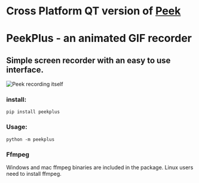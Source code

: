 Cross Platform QT version of [Peek](https://github.com/phw/peek/network/members)
================================================================================

# PeekPlus - an animated GIF recorder

## Simple screen recorder with an easy to use interface.

![Peek recording itself](https://raw.githubusercontent.com/firatkiral/peek/main/data/screenshot/peek-recording-itself.gif)

### install:

```console
pip install peekplus
```


### Usage:

```console
python -m peekplus
```

### Ffmpeg

Windows and mac ffmpeg binaries are included in the package. Linux users need to install ffmpeg.